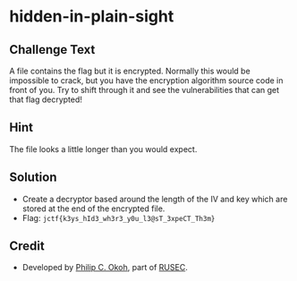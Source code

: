 # hidden-in-plain-sight

## Challenge Text
A file contains the flag but it is encrypted. Normally this would be impossible to crack, but you have the encryption algorithm source code in front of you. Try to shift through it and see the vulnerabilities that can get that flag decrypted!

## Hint
The file looks a little longer than you would expect.

## Solution
* Create a decryptor based around the length of the IV and key which are stored at the end of the encrypted file.
* Flag: `jctf{k3ys_hId3_wh3r3_y0u_l3@sT_3xpeCT_Th3m}`

## Credit
* Developed by [Philip C. Okoh](https://github.com/ByridianBlack), part of [RUSEC](https://rusec.github.io/).
